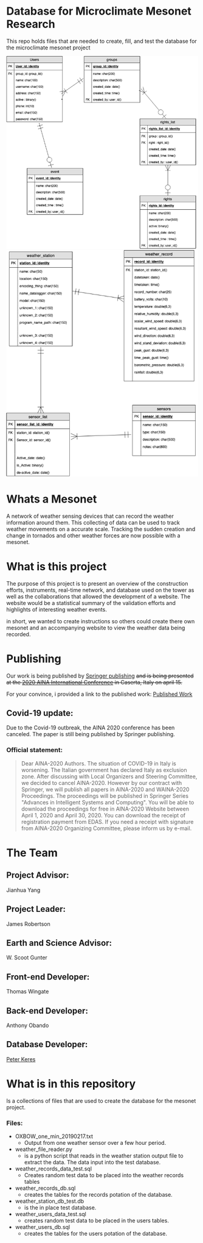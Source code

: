 # Database for Microclimate Mesonet Research
This repo holds files that are needed to create, fill, and test the database for the microclimate mesonet project

![Users database](Resources/Database%20design%20users.png)
![Weather Records database](Resources/Database%20design%20weather%20records.png)

# Whats a Mesonet
A network of weather sensing devices that can record the weather information around them. This collecting of data can be used to track weather movements on a accurate scale. Tracking the sudden creation and change in tornados and other weather forces are now possible with a mesonet.

# What is this project
The purpose of this project is to present an overview of the construction efforts, instruments, real-time network,
and database used on the tower as well as the collaborations that allowed the development of a website. The website would be a statistical summary of the validation efforts and
highlights of interesting weather events.

in short, we wanted to create instructions so others could create there own mesonet and an accompanying website to view the weather data being recorded. 

# Publishing
Our work is being published by [Springer publishing](http://link-springer-com-443.webvpn.fjmu.edu.cn/chapter/10.1007%2F978-3-030-44038-1_3) ~~and is being presented at the [2020 AINA International Conference](http://voyager.ce.fit.ac.jp/conf/aina/2020/) in Caserta, Italy on april 15.~~ 

For your convince, i provided a link to the published work: [Published Work](Resources/published_work.pdf)

## Covid-19 update:
Due to the Covid-19 outbreak, the AINA 2020 conference has been canceled. The paper is still being published by Springer publishing. 

### Official statement:
> Dear AINA-2020 Authors.
The situation of COVID-19 in Italy is worsening. The Italian government has declared Italy as exclusion zone. After discussing with Local Organizers and Steering Committee, we decided to cancel AINA-2020. However by our contract with Springer, we will publish all papers in AINA-2020 and WAINA-2020 Proceedings. The proceedings will be published in Springer Series "Advances in Intelligent Systems and Computing". You will be able to download the proceedings for free in AINA-2020 Website between April 1, 2020 and April 30, 2020.
You can download the receipt of registration payment from EDAS. If you need a receipt with signature from AINA-2020 Organizing Committee, please inform us by e-mail.

# The Team
## Project Advisor:
Jianhua Yang
## Project Leader:
James Robertson
## Earth and Science Advisor:
W. Scoot Gunter
## Front-end Developer:
Thomas Wingate
## Back-end Developer:
Anthony Obando
## Database Developer:
[Peter Keres](https://github.com/peterkeres)
# What is in this repository
Is a collections of files that are used to create the database for the mesonet project.

### Files:
* OXBOW_one_min_20190217.txt
    *  Output from one weather sensor over a few hour period. 
* weather_file_reader.py
    * is a python script that reads in the weather station output file to extract the data. The data input into the test database.
* weather_records_data_test.sql
    * Creates random test data to be placed into the weather records tables
* weather_records_db.sql
    * creates the tables for the records potation of the database. 
* weather_station_db_test.db
    * is the in place test database.
* weather_users_data_test.sql
    * creates random test data to be placed in the users tables. 
* weather_users_db.sql
    * creates the tables for the users potation of the database. 

